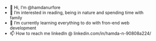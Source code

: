 - 👋 Hi, I’m @hamdanurfore
- 👀 I’m interested in reading, being in nature and spending time with family
- 🌱 I’m currently learning everything to do with fron-end web development
- 📫 How to reach me linkedIn @ linkedin.com/in/hamda-n-90808a224/

<!---
hamdanurfore/hamdanurfore is a ✨ special ✨ repository because its `README.md` (this file) appears on your GitHub profile.
You can click the Preview link to take a look at your changes.
--->
